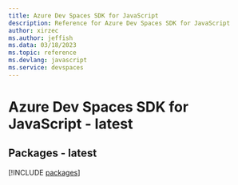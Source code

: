 ```yaml
---
title: Azure Dev Spaces SDK for JavaScript
description: Reference for Azure Dev Spaces SDK for JavaScript
author: xirzec
ms.author: jeffish
ms.data: 03/18/2023
ms.topic: reference
ms.devlang: javascript
ms.service: devspaces
---
```

# Azure Dev Spaces SDK for JavaScript - latest
## Packages - latest
[!INCLUDE [packages](dev-spaces-index.md)]